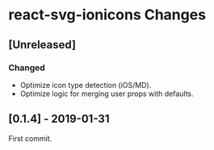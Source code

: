 # react-svg-ionicons Changes

## \[Unreleased]

### Changed

- Optimize icon type detection (iOS/MD).
- Optimize logic for merging user props with defaults.

## \[0.1.4] - 2019-01-31

First commit.
